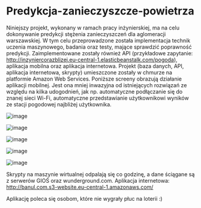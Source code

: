 # Predykcja-zanieczyszcze-powietrza

Niniejszy projekt, wykonany w ramach pracy inżynierskiej, ma na celu dokonywanie predykcji stężenia zanieczyszczeń dla aglomeracji warszawskiej. W tym celu przeprowadzone została implementacja technik uczenia maszynowego, badania oraz testy, mające sprawdzić poprawność predykcji. Zaimplementowane zostały również API (przykładowe zapytanie: http://inzyniercorazblizej.eu-central-1.elasticbeanstalk.com/pogoda), aplikacja mobilna oraz aplikacja internetowa. Projekt (baza danych, API, aplikacja internetowa, skrypty) umieszczone zostały w chmurze na platformie Amazon Web Services. Poniższe screeny obrazują działanie aplikacji mobilnej. Jest ona mniej inwazyjna od istniejących rozwiązań ze względu na kilka udogodnień, jak np. automatyczne podłączanie się do znanej sieci Wi-Fi, automatyczne przedstawianie użytkownikowi wyników ze stacji pogodowej najbliżej użytkownika. 

![image](https://user-images.githubusercontent.com/18016435/36421637-8ee81c4c-1639-11e8-8232-fae066921508.png)

![image](https://user-images.githubusercontent.com/18016435/36421904-8ac6c432-163a-11e8-8ee5-8585e013c1a5.png)

![image](https://user-images.githubusercontent.com/18016435/36421913-91da4aa0-163a-11e8-8b59-a48fc8931db3.png)

![image](https://user-images.githubusercontent.com/18016435/36421920-9774f348-163a-11e8-95ef-58e8d6dae314.png)

![image](https://user-images.githubusercontent.com/18016435/36421932-9e304ec6-163a-11e8-9209-c406b3f80084.png)

Skrypty na maszynie wirtualnej odpalają się co godzinę, a dane ściągane są z serwerów GIOŚ oraz wunderground.com. 
Aplikacja internetowa: http://banul.com.s3-website.eu-central-1.amazonaws.com/

Aplikację poleca się osobom, które nie wygrały płuc na loterii :)


